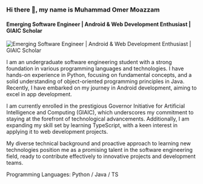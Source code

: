 ### Hi there 👋, my name is Muhammad Omer Moazzam
#### Emerging Software Engineer | Android & Web Development Enthusiast | GIAIC Scholar
![Emerging Software Engineer | Android & Web Development Enthusiast | GIAIC Scholar](https://media.licdn.com/dms/image/D4D16AQHqb_viQbVV7g/profile-displaybackgroundimage-shrink_350_1400/0/1711233841191?e=1726099200&v=beta&t=NkBIn-PpWW33OKWrcVRC4-SMpftWVSI8Pf5n3c6mb-c)

I am an undergraduate software engineering student with a strong foundation in various programming languages and technologies. I have hands-on experience in Python, focusing on fundamental concepts, and a solid understanding of object-oriented programming principles in Java. Recently, I have embarked on my journey in Android development, aiming to excel in app development.

I am currently enrolled in the prestigious Governor Initiative for Artificial Intelligence and Computing (GIAIC), which underscores my commitment to staying at the forefront of technological advancements. Additionally, I am expanding my skill set by learning TypeScript, with a keen interest in applying it to web development projects.

My diverse technical background and proactive approach to learning new technologies position me as a promising talent in the software engineering field, ready to contribute effectively to innovative projects and development teams.

Programming Languages: Python / Java / TS





